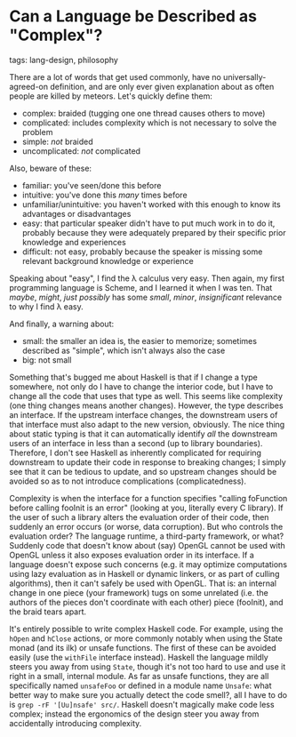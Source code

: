 # Can a Language be Described as "Complex"?

tags: lang-design, philosophy

There are a lot of words that get used commonly, have no universally-agreed-on definition, and are only ever given explanation about as often people are killed by meteors.
Let's quickly define them:

  * complex: braided (tugging one one thread causes others to move)
  * complicated: includes complexity which is not necessary to solve the problem
  * simple: _not_ braided
  * uncomplicated: _not_ complicated

Also, beware of these:

  * familiar: you've seen/done this before
  * intuitive: you've done this _many_ times before
  * unfamiliar/unintuitive: you haven't worked with this enough to know its advantages or disadvantages
  * easy: that particular speaker didn't have to put much work in to do it, probably because they were adequately prepared by their specific prior knowledge and experiences
  * difficult: not easy, probably because the speaker is missing some relevant background knowledge or experience

Speaking about "easy", I find the λ calculus very easy.
Then again, my first programming language is Scheme, and I learned it when I was ten.
That _maybe_, _might_, _just possibly_ has some _small_, _minor_, _insignificant_ relevance to why I find λ easy.

And finally, a warning about:

  * small: the smaller an idea is, the easier to memorize; sometimes described as "simple", which isn't always also the case
  * big: not small

Something that's bugged me about Haskell is that if I change a type somewhere, not only do I have to change the interior code, but I have to change all the code that uses that type as well.
This seems like complexity (one thing changes means another changes).
However, the type describes an interface. If the upstream interface changes, the downstream users of that interface must also adapt to the new version, obviously.
The nice thing about static typing is that it can automatically identify _all_ the downstream users of an interface in less than a second (up to library boundaries).
Therefore, I don't see Haskell as inherently complicated for requiring downstream to update their code in response to breaking changes; I simply see that it can be tedious to update, and so upstream changes should be avoided so as to not introduce complications (complicatedness).

Complexity is when the interface for a function specifies "calling foFunction before calling fooInit is an error" (looking at you, literally every C library).
If the user of such a library alters the evaluation order of their code, then suddenly an error occurs (or worse, data corruption).
But who controls the evaluation order? The language runtime, a third-party framework, or what?
Suddenly code that doesn't know about (say) OpenGL cannot be used with OpenGL unless it also exposes evaluation order in its interface.
If a language doesn't expose such concerns (e.g. it may optimize computations using lazy evaluation as in Haskell or dynamic linkers, or as part of culling algorithms), then it can't safely be used with OpenGL.
That is: an internal change in one piece (your framework) tugs on some unrelated (i.e. the authors of the pieces don't coordinate with each other) piece (fooInit), and the braid tears apart.

It's entirely possible to write complex Haskell code.
For example, using the `hOpen` and `hClose` actions, or more commonly notably when using the State monad (and its ilk) or unsafe functions.
The first of these can be avoided easily (use the `withFile` interface instead).
Haskell the language mildly steers you away from using `State`, though it's not too hard to use and use it right in a small, internal module.
As far as unsafe functions, they are all specifically named `unsafeFoo` or defined in a module name `Unsafe`: what better way to make sure you actually detect the code smell?, all I have to do is `grep -rF '[Uu]nsafe' src/`.
Haskell doesn't magically make code less complex; instead the ergonomics of the design steer you away from accidentally introducing complexity.
